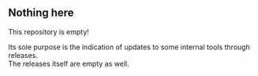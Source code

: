 ## Nothing here

This repository is empty!

Its sole purpose is the indication of updates to some internal tools through releases.  
The releases itself are empty as well.

